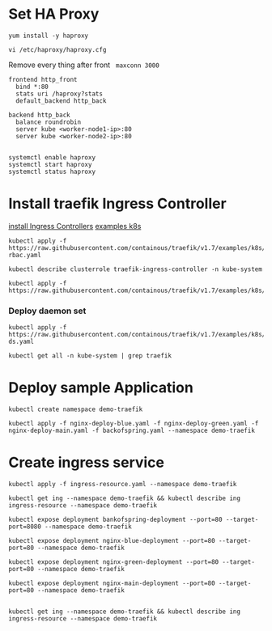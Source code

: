 # Set HA Proxy
```
yum install -y haproxy
```

```
vi /etc/haproxy/haproxy.cfg
```

Remove every thing after front ` maxconn 3000`
```
frontend http_front
  bind *:80
  stats uri /haproxy?stats
  default_backend http_back

backend http_back
  balance roundrobin
  server kube <worker-node1-ip>:80
  server kube <worker-node2-ip>:80


```

```
systemctl enable haproxy
systemctl start haproxy
systemctl status haproxy

```

# Install traefik Ingress Controller

[install Ingress Controllers](https://docs.traefik.io/user-guide/kubernetes/)
[examples k8s ](https://github.com/containous/traefik/tree/v1.7/examples/k8s)

```
kubectl apply -f https://raw.githubusercontent.com/containous/traefik/v1.7/examples/k8s/traefik-rbac.yaml
```

```
kubectl describe clusterrole traefik-ingress-controller -n kube-system
```

```
kubectl apply -f https://raw.githubusercontent.com/containous/traefik/v1.7/examples/k8s/ui.yaml
```

### Deploy daemon set 
```
kubectl apply -f https://raw.githubusercontent.com/containous/traefik/v1.7/examples/k8s/traefik-ds.yaml
```
```
kubectl get all -n kube-system | grep traefik
```



# Deploy sample Application
```
kubectl create namespace demo-traefik
```

```
kubectl apply -f nginx-deploy-blue.yaml -f nginx-deploy-green.yaml -f nginx-deploy-main.yaml -f backofspring.yaml --namespace demo-traefik
```

# Create ingress service
```
kubectl apply -f ingress-resource.yaml --namespace demo-traefik
```

```
kubectl get ing --namespace demo-traefik && kubectl describe ing ingress-resource --namespace demo-traefik
```

```
kubectl expose deployment bankofspring-deployment --port=80 --target-port=8080 --namespace demo-traefik 

kubectl expose deployment nginx-blue-deployment --port=80 --target-port=80 --namespace demo-traefik

kubectl expose deployment nginx-green-deployment --port=80 --target-port=80 --namespace demo-traefik

kubectl expose deployment nginx-main-deployment --port=80 --target-port=80 --namespace demo-traefik


```


```
kubectl get ing --namespace demo-traefik && kubectl describe ing ingress-resource --namespace demo-traefik

```


















